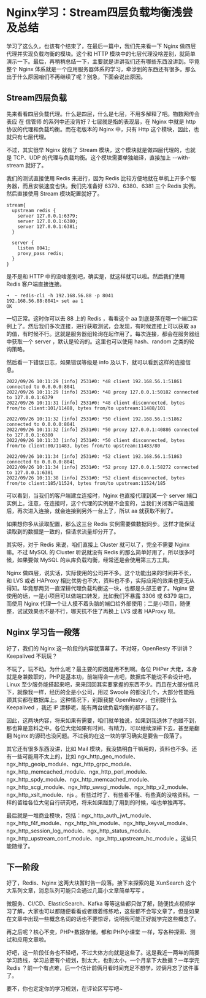 # Nginx学习：Stream四层负载均衡浅尝及总结

学习了这么久，也该有个结束了，在最后一篇中，我们先来看一下 Nginx 做四层代理并实现负载均衡的模块。这个和 HTTP 模块中的七层代理没啥差别，就简单演示一下。最后，再稍稍总结一下，主要就是讲讲我们还有哪些东西没讲到。毕竟整个 Nginx 体系就是一个应用服务器体系的学习，牵涉到的东西还有很多。那么出于什么原因咱们不再继续了呢？别急，下面会说出原因。

## Stream四层负载

先来看看四层负载代理。什么是四层，什么是七层，不用多解释了吧。物数网传会表应 在 信管师 的系列中还没背好？七层就是指的表现层，在 Nginx 中就是 http 协议的代理和负载均衡。而在老版本的 Nginx 中，只有 Http 这个模块，因此，也就只有七层代理。

不过，其实很早 Nginx 就有了 Stream 模块，这个模块就是做四层代理的，也就是 TCP、UDP 的代理与负载均衡。这个模块需要单独编译，直接加上 --with-stream 就好了。

我们的测试直接使用 Redis 来进行，因为 Redis 比较方便地就在单机上开多个服务器，而且安装速度也快。我们先准备好 6379、6380、6381 三个 Redis 实例。然后直接使用 Stream 模块配置就好了。

```nginx
stream{
  upstream redis {
    server 127.0.0.1:6379;
    server 127.0.0.1:6380;
    server 127.0.0.1:6381;
  }

  server {
    listen 8041;
    proxy_pass redis;
  }
}
```

是不是和 HTTP 中的没啥差别吧，确实是，就这样就可以啦。然后我们使用 Redis 客户端直接连接。

```shell
➜  ~ redis-cli -h 192.168.56.88 -p 8041
192.168.56.88:8041> set aa 1
OK
```

一切正常。这时你可以去 88 上的 Redis ，看看这个 aa 到底是落在哪一个端口实例上了。然后我们多次连接，进行获取测试，会发现，有时候连接上可以获取 aa 的值，有时候不行。这就是服务器组轮询在起作用了。每次连接，都会在服务器组中获取一个 server ，默认是轮询的。这里也可以使用 hash、random 之类的轮询策略。

然后看一下错误日志，如果错误等级是 info 及以下，就可以看到这样的连接信息。

```shell
2022/09/26 10:11:29 [info] 2531#0: *48 client 192.168.56.1:51861 connected to 0.0.0.0:8041
2022/09/26 10:11:29 [info] 2531#0: *48 proxy 127.0.0.1:50182 connected to 127.0.0.1:6379
2022/09/26 10:11:31 [info] 2531#0: *48 client disconnected, bytes from/to client:101/11488, bytes from/to upstream:11488/101

2022/09/26 10:11:32 [info] 2531#0: *50 client 192.168.56.1:51862 connected to 0.0.0.0:8041
2022/09/26 10:11:32 [info] 2531#0: *50 proxy 127.0.0.1:40886 connected to 127.0.0.1:6380
2022/09/26 10:11:33 [info] 2531#0: *50 client disconnected, bytes from/to client:80/11483, bytes from/to upstream:11483/80

2022/09/26 10:11:34 [info] 2531#0: *52 client 192.168.56.1:51863 connected to 0.0.0.0:8041
2022/09/26 10:11:34 [info] 2531#0: *52 proxy 127.0.0.1:58272 connected to 127.0.0.1:6381
2022/09/26 10:11:38 [info] 2531#0: *52 client disconnected, bytes from/to client:185/11524, bytes from/to upstream:11524/185
```

可以看到，当我们的客户端建立连接时，Nginx 也直接代理到某一个 server 端口实例上。注意，在连接时，这个代理的实例是不会变的，当我们关闭客户端连接后，再次进入连接，就会连接到另外一台上了，所以 aa 就获取不到了。

如果想你多从读取配置，那么这三台 Redis 实例需要做数据同步。这样才能保证读取到的数据是一致的，但请求流量却分开了。

其实呀，对于 Redis 来说，咱们直接上 Cluster 就可以了，完全不需要 Nginx 嘛。不过 MySQL 的 Cluster 听说就没有 Redis 的那么简单好用了，所以很多时候，如果要做 MySQL 的从库负载均衡，经常还是会使用第三方工具。

Nginx 做四层，说实话，实际使用的公司并不多。这个功能出来的时间并不长，和 LVS 或者 HAProxy 相比优势也不大，资料也不多，实际应用的效果也更无从得知。毕竟那两货一直深耕代理负载均衡这一块，也都是头部王者了。Nginx 要使用的话，一是小项目可以做端口转发，比如我们不暴露 3306 或 6379 端口，而使用 Nginx 代理一个让人摸不着头脑的端口给外部使用；二是小项目，随便整，试试效果也不是不行，哪天抗不住了再换上 LVS 或者 HAProxy 呗。

## Nginx 学习告一段落

好了，我们的 Nginx 这一阶段的内容就落幕了。不对呀，OpenResty 不讲讲？Keepalived 不玩玩？

不玩了，玩不动。为什么呢？最主要的原因是用不到啊。各位 PHPer 大佬，本身就是身兼数职的，PHP是基本功，前端得会一点吧，数据库不能说不会设计吧，Linux 至少服务能搭起来吧，来来回回其实要掌握的东西不少。而且在大部分情况下，就像我一样，经历的全是小公司，用过 Swoole 的都没几个，大部分性能瓶颈其实都在数据库上。这种情况下，别跟我提 OpenResty ，也别提什么 Keepalived ，我还 IP 漂移呢，能有两台做负载均衡的都不错了。

因此，这两块内容，将来如果有需要，咱们就单独说，如果到我退休了也踫不到，那也算是意料之中。各位大佬如果有时间、有精力，可以继续深耕下去，甚至是翻翻 Nginx 的源码也没问题。不过我的在这一块的学习确实是要告一段落了。

其它还有很多东西没讲，比如 Mail 模块，我没搞明白干嘛用的，资料也不多。还有一些可能用不太上的，比如 ngx_http_geo_module、ngx_http_geoip_module、ngx_http_grpc_module、ngx_http_memcached_module、ngx_http_perl_module、ngx_http_spdy_module、ngx_http_memcached_module、ngx_http_scgi_module、ngx_http_uwsgi_module、ngx_http_v2_module、ngx_http_xslt_module、njs 。有些过时了、有些看不懂、有些真的没啥资料。一样的留给各位大佬自行研究吧，将来如果踫到了用到的时候，咱也单独再写。

最后就是一堆商业模块，包括：ngx_http_auth_jwt_module、ngx_http_f4f_module、ngx_http_hls_module、ngx_http_keyval_module、ngx_http_session_log_module、ngx_http_status_module、ngx_http_upstream_conf_module、ngx_http_upstream_hc_module 。这些只能随缘了。

## 下一阶段

好了，Redis、Nginx 这两大块暂时告一段落。接下来探索的是 XunSearch 这个大系列文章，消息队列可能只会通过几篇小文章简单写写 。

微服务、CI/CD、ElasticSearch、Kafka 等等这些都只做了解，随便找点视频学习了解，大家也可以都随便看看或者跟着练练哈，这些都不会写文章了，但是如果在文章中出现一些概念名词的话也不要惊讶，说明我可能正好就学完这些概念了。

再之后呢？核心不变，PHP+数据存储，都和 PHP小课堂 一样，写各种探索、测试和应用文章啦。

好吧，这一阶段任务也不轻吧，不过大体方向就是这些了。这是我近一两年的简要学习路线，学习总要有个规划，别太大，也别太小，一个月拿下大数据？一年学完 Redis ？前一个有点难，后一个估计前俩月看时间充足不想学，过俩月忘了这件事了。

要不，你也定定你的学习规划，在评论区写写吧~

